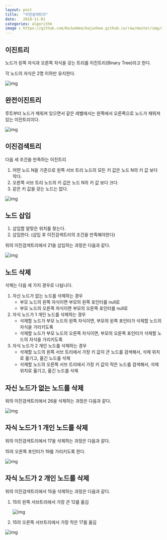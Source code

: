 ```yaml
---
layout: post
title:  "이진검색트리"
date:   2018-11-01
categories: algorithm
image : https://github.com/KoJunHee/kojunhee.github.io/raw/master/img/dataStructureImg.png
---
```


## 이진트리

노드가 왼쪽 자식과 오른쪽 자식을 갖는 트리를 이진트리(Binary Tree)라고 한다. 

각 노드의 자식은 2명 이하만 유지한다.

![img](https://github.com/KoJunHee/kojunhee.github.io/raw/master/img/albst01.png)

## 완전이진트리

루트부터 노드가 채워져 있으면서 같은 레벨에서는 왼쪽에서 오른쪽으로 노드가 채워져 있는 이진트리이다.

![img](https://github.com/KoJunHee/kojunhee.github.io/raw/master/img/albst02.png)

## 이진검색트리

다음 세 조건을 만족하는 이진트리

1. 어떤 노드 N을 기준으로 왼쪽 서브 트리 노드의 모든 키 값은 노드 N의 키 값 보다 작다.
2. 오른쪽 서브 트리 노드의 키 값은 노드 N의 키 값 보다 크다.
3. 같은 키 값을 갖는 노드는 없다.

![img](https://github.com/KoJunHee/kojunhee.github.io/raw/master/img/albst03.png)

## 노드 삽입

1. 삽입할 알맞은 위치를 찾는다. 
2. 삽입한다. (삽입 후 이진검색트리의 조건을 만족해야한다)

위의 이진검색트리에서 21을 삽입하는 과정은 다음과 같다.

![img](https://github.com/KoJunHee/kojunhee.github.io/raw/master/img/albst04.png)

## 노드 삭제

삭제는 다음 세 가지 경우로 나뉩니다.

1. 자신 노드가 없는 노드를 삭제하는 경우
   - 부모 노드의 왼쪽 자식이면 부모의 왼쪽 포인터를 null로
   - 부모 노드의 오른쪽 자식이면 부모의 오른쪽 포인터를 null로
2. 자식 노드가 1 개인 노드를 삭제하는 경우
   - 삭제할 노드가 부모 노드의 왼쪽 자식이면, 부모의 왼쪽 포인터가 삭제할 노드의 자식을 가리키도록
   - 삭제할 노드가 부모 노드의 오른쪽 자식이면, 부모의 오른쪽 포인터가 삭제할 노드의 자식을 가리키도록
3. 자식 노드가 2 개인 노드를 삭제하는 경우
   - 삭제할 노드의 왼쪽 서브 트리에서 가장 키 값이 큰 노드를 검색해서, 삭제 위치로 옮기고, 옮긴 노드를 삭제 
   - 삭제할 노드의 오른쪽 서브 트리에서 가장 키 값이 작은 노드를 검색해서, 삭제 위치로 옮기고, 옮긴 노드를 삭제

## 자신 노드가 없는 노드를 삭제

위의 이진검색트리에서 26을 삭제하는 과정은 다음과 같다.

![img](https://github.com/KoJunHee/kojunhee.github.io/raw/master/img/albst05.png)

## 자식 노드가 1 개인 노드를 삭제

위의 이진검색트리에서 17을 삭제하는 과정은 다음과 같다. 

15의 오른쪽 포인터가 19를 가리키도록 한다.

![img](https://github.com/KoJunHee/kojunhee.github.io/raw/master/img/albst06.png)

## 자식 노드가 2 개인 노드를 삭제

위의 이진검색트리에서 15을 삭제하는 과정은 다음과 같다.

1. 15의 왼쪽 서브트리에서 가장 큰 12를 옮김

   ![img](https://github.com/KoJunHee/kojunhee.github.io/raw/master/img/albst07.png)

2. 15의 오른쪽 서브트리에서 가장 작은 17를 옮김

![img](https://github.com/KoJunHee/kojunhee.github.io/raw/master/img/albst08.png)